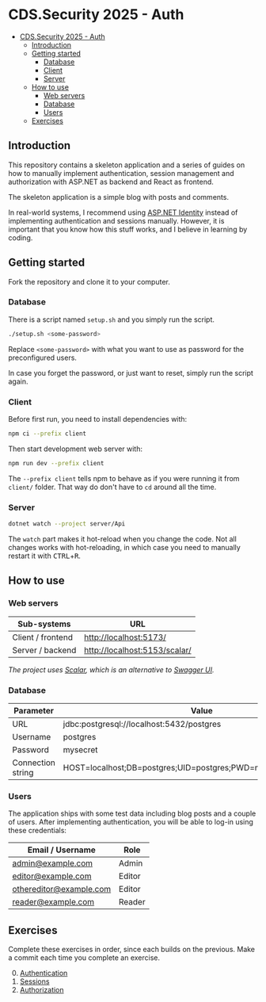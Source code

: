 # CDS.Security 2025 - Auth

<!--toc:start-->
- [CDS.Security 2025 - Auth](#cdssecurity-2025-auth)
  - [Introduction](#introduction)
  - [Getting started](#getting-started)
    - [Database](#database)
    - [Client](#client)
    - [Server](#server)
  - [How to use](#how-to-use)
    - [Web servers](#web-servers)
    - [Database](#database)
    - [Users](#users)
  - [Exercises](#exercises)
<!--toc:end-->

## Introduction

This repository contains a skeleton application and a series of guides on how
to manually implement authentication, session management and authorization with
ASP.NET as backend and React as frontend.

The skeleton application is a simple blog with posts and comments.

In real-world systems, I recommend using [ASP.NET
Identity](https://learn.microsoft.com/en-us/aspnet/core/security/authentication/identity-api-authorization?view=aspnetcore-9.0)
instead of implementing authentication and sessions manually.
However, it is important that you know how this stuff works, and I believe in
learning by coding.

## Getting started

Fork the repository and clone it to your computer.

### Database

There is a script named `setup.sh` and you simply run the script.

```sh
./setup.sh <some-password>
```

Replace `<some-password>` with what you want to use as password for the
preconfigured users.

In case you forget the password, or just want to reset, simply run the script
again.

### Client

Before first run, you need to install dependencies with:

```sh
npm ci --prefix client
```

Then start development web server with:

```sh
npm run dev --prefix client
```

The `--prefix client` tells npm to behave as if you were running it from
`client/` folder.
That way do don't have to `cd` around all the time.

### Server

```sh
dotnet watch --project server/Api
```

The `watch` part makes it hot-reload when you change the code. Not all changes
works with hot-reloading, in which case you need to manually restart it with
<kbd>CTRL</kbd>+<kbd>R</kbd>.

## How to use

### Web servers

| Sub-systems | URL |
| - | - |
| Client / frontend | <http://localhost:5173/> |
| Server / backend | <http://localhost:5153/scalar/> |

_The project uses [Scalar](https://scalar.com/), which is an alternative to
[Swagger UI](https://swagger.io/tools/swagger-ui/)._

### Database

| Parameter         | Value                                                           |
| ----------------- | --------------------------------------------------------------- |
| URL               | jdbc:postgresql://localhost:5432/postgres                       |
| Username          | postgres                                                        |
| Password          | mysecret                                                        |
| Connection string | HOST=localhost;DB=postgres;UID=postgres;PWD=mysecret;PORT=5432; |

### Users

The application ships with some test data including blog posts and a couple of
users.
After implementing authentication, you will be able to log-in using these credentials:

| Email / Username | Role   |
|-------------------------| - |
| <admin@example.com> |  Admin  |
| <editor@example.com> |  Editor |
| <othereditor@example.com> |  Editor |
| <reader@example.com> |  Reader |

## Exercises

Complete these exercises in order, since each builds on the previous.
Make a commit each time you complete an exercise.

0. [Authentication](tutorials/00_authentication.md)
1. [Sessions](/tutorials/01_session.md)
2. [Authorization](tutorials/02_authorization.md)
